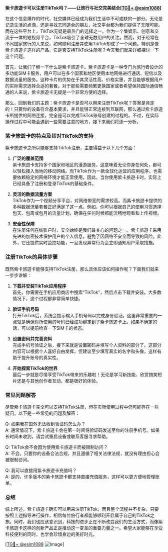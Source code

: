 **紫卡旅遊卡可以注册TikTok吗？——让旅行与社交完美结合[[TG💪+ @esim1088](https://t.me/s/esim1088)]**

在这个信息爆炸的时代，社交媒体已经成为我们生活中不可或缺的一部分。无论是记录生活的点滴，还是寻找志同道合的朋友，社交平台都为我们提供了无限可能。而在这些平台上，TikTok无疑是最热门的选择之一。作为一个集娱乐、创意和交流于一体的短视频平台，TikTok吸引了全球无数用户的关注。然而，对于经常在不同国家旅行的人来说，如何顺利注册并使用TikTok却成了一个问题。特别是像紫卡旅遊卡这样的产品，它是否支持TikTok注册呢？今天我们就来详细探讨一下这个问题。

首先，让我们了解一下什么是紫卡旅遊卡。紫卡旅遊卡是一种专门为旅行者设计的多功能SIM卡服务，用户可以在多个国家和地区使用本地网络进行通话、短信以及数据流量的服务。这种卡片的优势在于其灵活性高、价格实惠，并且能够根据用户的实际需求选择合适的套餐。对于那些需要频繁更换国家或者希望保持国际通信畅通的人来说，紫卡旅遊卡无疑是一个非常方便的选择。

那么，回到我们的主题：紫卡旅遊卡是否可以用来注册TikTok呢？答案是肯定的！只要你的设备符合基本要求，并且能够正常连接到互联网，那么通过紫卡旅遊卡所提供的网络连接，完全是可以完成TikTok账号创建的过程的。不过，在实际操作过程中可能会遇到一些需要注意的地方，接下来我们将逐一分析。

### 紫卡旅遊卡的特点及其对TikTok的支持

紫卡旅遊卡之所以能够支持TikTok注册，主要得益于以下几个方面：

1. **广泛的覆盖范围**  
   紫卡旅遊卡支持多个国家和地区的漫游服务，这意味着无论你身在何处，都可以轻松接入当地的移动网络。而TikTok作为一款全球化运营的应用程序，也需要依赖稳定的网络环境才能正常使用。因此，当你使用紫卡旅遊卡时，实际上已经具备了注册和登录TikTok的基础条件。

2. **灵活的数据流量方案**  
   TikTok作为一个视频分享平台，对网络带宽的需求较高。而紫卡旅遊卡提供的多种数据流量套餐正好满足了这一点。例如，你可以根据自己的使用习惯选择包天、包周或包月的流量计划，确保在任何时候都能流畅地观看和上传视频。

3. **安全性保障**  
   在注册任何在线账户时，安全始终是我们最关心的问题之一。紫卡旅遊卡采用先进的加密技术保护用户的个人信息，避免了因网络不安全而导致的风险。此外，它还提供实时监控功能，一旦发现异常行为会立即通知用户采取措施。

### 注册TikTok的具体步骤

既然紫卡旅遊卡能够支持TikTok注册，那么具体应该如何操作呢？下面我们就来一步步讲解：

1. **下载并安装TikTok应用程序**  
   首先，你需要在手机应用商店中搜索“TikTok”，然后点击下载并安装。大多数情况下，这个过程都非常简单快捷。

2. **验证手机号码**  
   打开TikTok后，系统会提示输入手机号码以完成身份验证。这里非常重要的一点就是确保你所使用的号码已经成功绑定到了紫卡旅遊卡上。如果不确定的话，可以提前检查一下SIM卡的状态。

3. **设置密码并完善资料**  
   完成手机号验证之后，接下来就是设置密码并填写个人资料的部分了。这部分内容可以根据个人喜好自由发挥，但建议至少填写真实的名字和头像，这样有助于提升账号的真实性。

4. **开始探索TikTok的世界**  
   最后一步就是尽情享受TikTok带来的乐趣啦！无论是学习新技能、欣赏搞笑短片还是与其他创作者互动，都是极好的体验。

### 常见问题解答

尽管紫卡旅遊卡完全可以支持TikTok注册，但在实际使用过程中仍可能存在一些疑问。以下是一些常见的问题及解答：

Q: 如果我在国外无法收到验证码怎么办？  
A: 通常情况下，紫卡旅遊卡会在第一时间将验证码发送至你的注册手机号。如果长时间未收到，请尝试重启设备或联系客服寻求帮助。

Q: TikTok会不会因为使用紫卡旅遊卡而被限制访问？  
A: 不会。只要你的设备合法合规，并且遵循了相关法律法规，就没有理由担心会被限制访问。

Q: 我可以直接用紫卡旅遊卡充值吗？  
A: 是的，许多版本的紫卡旅遊卡都支持直接充值服务，这样可以更方便地管理账单。

### 总结

综上所述，紫卡旅遊卡确实可以用来注册TikTok，而且整个流程并不复杂。只要按照上述指导进行操作，相信每位旅行者都能够顺利开启属于自己的TikTok之旅。同时，我们也应该意识到，科技的进步正在不断改变我们的生活方式，而像紫卡旅遊卡这样的创新产品正是推动这一变革的重要力量之一。希望大家能够在享受科技便利的同时，也学会珍惜身边的美好时光。

[[TG💪+ @esim1088](https://t.me/s/esim1088) ![Image](https://i.postimg.cc/4NQfJmqS/Snipaste-2025-05-13-00-14-12.png)]